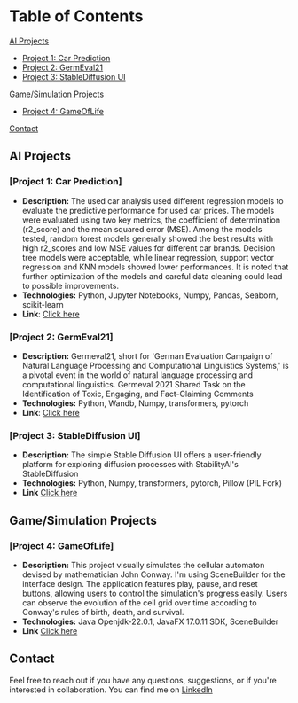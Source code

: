 Table of Contents
=================

[AI Projects](#ai-projects)
* [Project 1: Car Prediction](#project-1-car-prediction)
* [Project 2: GermEval21](#project-2-germeval21)
* [Project 3: StableDiffusion UI](#project-3-stablediffusion-ui)

[Game/Simulation Projects](#gamesimulation-projects)
* [Project 4: GameOfLife](#project-4-gameoflife)

[Contact](#contact)

## AI Projects

### [Project 1: Car Prediction]
- **Description:** The used car analysis used different regression models to evaluate the predictive performance for used car prices. The models were evaluated using two key metrics, the coefficient of determination (r2_score) and the mean squared error (MSE). Among the models tested, random forest models generally showed the best results with high r2_scores and low MSE values for different car brands. Decision tree models were acceptable, while linear regression, support vector regression and KNN models showed lower performances. It is noted that further optimization of the models and careful data cleaning could lead to possible improvements.
- **Technologies:** Python, Jupyter Notebooks, Numpy, Pandas, Seaborn, scikit-learn
- **Link**: [Click here](https://github.com/kfitkau/my-projects/blob/main/car_prediction/)

### [Project 2: GermEval21]
- **Description:** Germeval21, short for 'German Evaluation Campaign of Natural Language Processing and Computational Linguistics Systems,' is a pivotal event in the world of natural language processing and computational linguistics. Germeval 2021 Shared Task on the Identification of Toxic, Engaging, and Fact-Claiming Comments
- **Technologies:** Python, Wandb, Numpy, transformers, pytorch
- **Link**: [Click here](https://github.com/kfitkau/my-projects/blob/main/germeval21/)

### [Project 3: StableDiffusion UI]
- **Description:** The simple Stable Diffusion UI offers a user-friendly platform for exploring diffusion processes with StabilityAI's StableDiffusion
- **Technologies:** Python, Numpy, transformers, pytorch, Pillow (PIL Fork)
- **Link** [Click here](https://github.com/kfitkau/my-projects/blob/main/stablediffusion_ui/)

## Game/Simulation Projects

### [Project 4: GameOfLife]
- **Description:** This project visually simulates the cellular automaton devised by mathematician John Conway. I'm using SceneBuilder for the interface design. The application features play, pause, and reset buttons, allowing users to control the simulation's progress easily. Users can observe the evolution of the cell grid over time according to Conway's rules of birth, death, and survival.
- **Technologies:** Java Openjdk-22.0.1, JavaFX 17.0.11 SDK, SceneBuilder
- **Link** [Click here](https://github.com/kfitkau/my-projects/blob/main/gameoflife/)

## Contact

Feel free to reach out if you have any questions, suggestions, or if you're interested in collaboration. You can find me on [LinkedIn](https://www.linkedin.com/in/kevin-fitkau/) 
